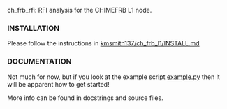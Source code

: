 ch_frb_rfi: RFI analysis for the CHIMEFRB L1 node.

### INSTALLATION
Please follow the instructions in [kmsmith137/ch_frb_l1/INSTALL.md](https://github.com/kmsmith137/ch_frb_l1/blob/master/INSTALL.md)

### DOCUMENTATION

Not much for now, but if you look at the example script [example.py](./example.py) then it will be apparent how to get started!

More info can be found in docstrings and source files.
